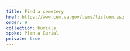 ```yaml
---
title: Find a cemetery
href: https://www.cem.va.gov/cems/listcem.asp
order: 9
collection: burials
spoke: Plan a Burial
private: true
---
```


